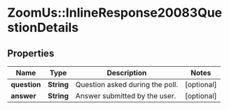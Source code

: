 # ZoomUs::InlineResponse20083QuestionDetails

## Properties
Name | Type | Description | Notes
------------ | ------------- | ------------- | -------------
**question** | **String** | Question asked during the poll. | [optional] 
**answer** | **String** | Answer submitted by the user. | [optional] 


